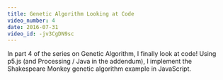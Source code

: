 ```yaml
---
title: Genetic Algorithm Looking at Code
video_number: 4
date: 2016-07-31
video_id: -jv3CgDN9sc
---
```

In part 4 of the series on Genetic Algorithm, I finally look at code! Using p5.js (and Processing / Java in the addendum), I implement the Shakespeare Monkey genetic algorithm example in JavaScript. 

